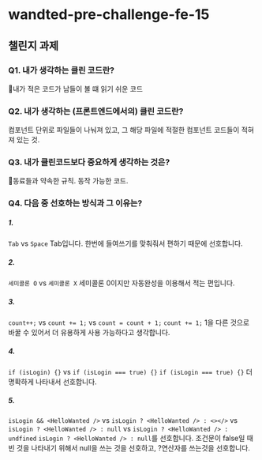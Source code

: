 # wandted-pre-challenge-fe-15

## 챌린지 과제

### Q1. 내가 생각하는 클린 코드란?

내가 적은 코드가 남들이 볼 떄 읽기 쉬운 코드

### Q2. 내가 생각하는 (프론트엔드에서의) 클린 코드란?

컴포넌트 단위로 파일들이 나눠져 있고, 그 해당 파일에 적절한 컴포넌트 코드들이 적혀져 있는 것.

### Q3. 내가 클린코드보다 중요하게 생각하는 것은?

동료들과 약속한 규칙. 동작 가능한 코드.


### Q4. 다음 중 선호하는 방식과 그 이유는?

##### 1.

`Tab` vs `Space`
Tab입니다. 한번에 들여쓰기를 맞춰줘서 편하기 때문에 선호합니다.

##### 2.

`세미콜론 O` vs `세미콜론 X`
세미콜론 0이지만 자동완성을 이용해서 적는 편입니다.

##### 3.

`count++;` vs `count += 1;` vs `count = count + 1;`
`count += 1;` 1을 다른 것으로 바꿀 수 있어서 더 유용하게 사용 가능하다고 생각합니다.

##### 4.

`if (isLogin) {}` vs `if (isLogin === true) {}`
`if (isLogin === true) {}` 더 명확하게 나타내서 선호합니다.

##### 5.

`isLogin && <HelloWanted />` vs `isLogin ? <HelloWanted /> : <></>` vs `isLogin ? <HelloWanted /> : null` vs `isLogin ? <HelloWanted /> : undfined`
`isLogin ? <HelloWanted /> : null`를 선호합니다. 조건문이 false일 때 빈 것을 나타내기 위해서 null을 쓰는 것을 선호하고, ?연산자를 쓰는것을 선호합니다.
